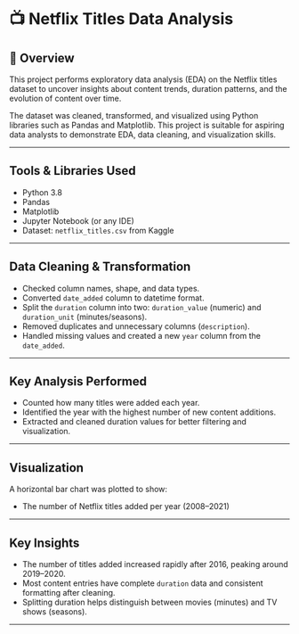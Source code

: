 # 📺 Netflix Titles Data Analysis

## 📌 Overview
This project performs exploratory data analysis (EDA) on the Netflix titles dataset to uncover insights about content trends, duration patterns, and the evolution of content over time.

The dataset was cleaned, transformed, and visualized using Python libraries such as Pandas and Matplotlib. This project is suitable for aspiring data analysts to demonstrate EDA, data cleaning, and visualization skills.

---

## Tools & Libraries Used
- Python 3.8
- Pandas
- Matplotlib
- Jupyter Notebook (or any IDE)
- Dataset: `netflix_titles.csv` from Kaggle

---

##  Data Cleaning & Transformation
- Checked column names, shape, and data types.
- Converted `date_added` column to datetime format.
- Split the `duration` column into two: `duration_value` (numeric) and `duration_unit` (minutes/seasons).
- Removed duplicates and unnecessary columns (`description`).
- Handled missing values and created a new `year` column from the `date_added`.

---

##  Key Analysis Performed
- Counted how many titles were added each year.
- Identified the year with the highest number of new content additions.
- Extracted and cleaned duration values for better filtering and visualization.

---

## Visualization
A horizontal bar chart was plotted to show:
-  The number of Netflix titles added per year (2008–2021)

---

## Key Insights
- The number of titles added increased rapidly after 2016, peaking around 2019–2020.
- Most content entries have complete `duration` data and consistent formatting after cleaning.
- Splitting duration helps distinguish between movies (minutes) and TV shows (seasons).

---

